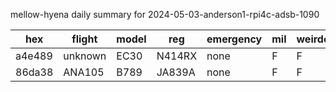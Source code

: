mellow-hyena daily summary for 2024-05-03-anderson1-rpi4c-adsb-1090

|hex|flight|model|reg|emergency|mil|weirdo|
|--|--|--|--|--|--|--|
|a4e489|unknown|EC30|N414RX|none|F|F|
|86da38|ANA105|B789|JA839A|none|F|F|
